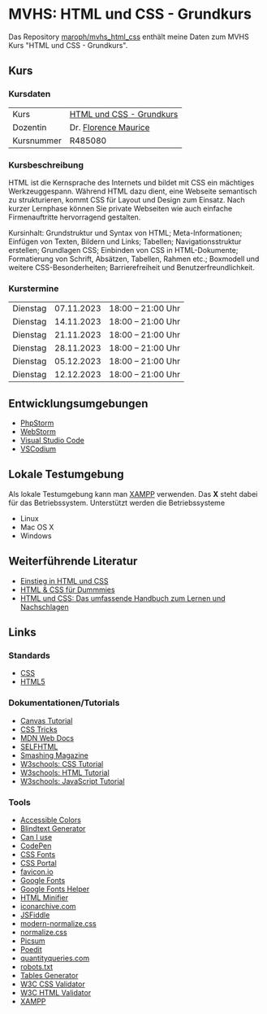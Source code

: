 # MVHS: HTML und CSS - Grundkurs
Das Repository [maroph/mvhs_html_css](https://github.com/maroph/mvhs_html_css)
enthält meine Daten zum MVHS Kurs
"HTML und CSS - Grundkurs".

## Kurs
### Kursdaten

|            |                                                                                                                                     |
|------------|-------------------------------------------------------------------------------------------------------------------------------------|
| Kurs       | [HTML und CSS - Grundkurs](https://www.mvhs.de/kurse/online-programm/it-digitales/html-und-css-grundkurs/online-kurs-460-C-R485080) |
| Dozentin   | Dr. [Florence Maurice](https://www.maurice-web.de/)                                                                                 |
| Kursnummer | R485080                                                                                                                             |

### Kursbeschreibung
HTML ist die Kernsprache des Internets und bildet mit CSS ein mächtiges Werkzeuggespann.
Während HTML dazu dient, eine Webseite semantisch zu strukturieren, kommt CSS für Layout
und Design zum Einsatz. Nach kurzer Lernphase können Sie private Webseiten wie auch
einfache Firmenauftritte hervorragend gestalten.

Kursinhalt: Grundstruktur und Syntax von HTML; Meta-Informationen; Einfügen von Texten,
Bildern und Links; Tabellen; Navigationsstruktur erstellen; Grundlagen CSS; Einbinden
von CSS in HTML-Dokumente; Formatierung von Schrift, Absätzen, Tabellen, Rahmen etc.;
Boxmodell und weitere CSS-Besonderheiten; Barrierefreiheit und Benutzerfreundlichkeit.

### Kurstermine

|          |            |                   |
|----------|------------|-------------------|
| Dienstag | 07.11.2023 | 18:00 – 21:00 Uhr |
| Dienstag | 14.11.2023 | 18:00 – 21:00 Uhr |
| Dienstag | 21.11.2023 | 18:00 – 21:00 Uhr |
| Dienstag | 28.11.2023 | 18:00 – 21:00 Uhr |
| Dienstag | 05.12.2023 | 18:00 – 21:00 Uhr |
| Dienstag | 12.12.2023 | 18:00 – 21:00 Uhr |



## Entwicklungsumgebungen
* [PhpStorm](https://www.jetbrains.com/phpstorm/)
* [WebStorm](https://www.jetbrains.com/webstorm/)
* [Visual Studio Code](https://code.visualstudio.com/)
* [VSCodium](https://vscodium.com/)

## Lokale Testumgebung
Als lokale Testumgebung kann man
[XAMPP](https://www.apachefriends.org/)
verwenden. Das __X__ steht dabei für das
Betriebssystem. Unterstützt werden die 
Betriebssysteme

* Linux
* Mac OS X
* Windows

## Weiterführende Literatur
* [Einstieg in HTML und CSS](https://www.amazon.de/dp/3836290898)
* [HTML &amp; CSS für Dummmies](https://www.amazon.de/dp/3527720146)
* [HTML und CSS: Das umfassende Handbuch zum Lernen und Nachschlagen](https://www.amazon.de/dp/3836297280)

## Links

### Standards
* [CSS](https://www.w3.org/Style/CSS/Overview.html)
* [HTML5](https://html.spec.whatwg.org/)

### Dokumentationen/Tutorials
* [Canvas Tutorial](https://developer.mozilla.org/en-US/docs/Web/API/Canvas_API/Tutorial)
* [CSS Tricks](https://css-tricks.com/)
* [MDN Web Docs](https://developer.mozilla.org/en-US/)
* [SELFHTML](https://wiki.selfhtml.org/)
* [Smashing Magazine](https://www.smashingmagazine.com/)
* [W3schools: CSS Tutorial](https://www.w3schools.com/css/default.asp)
* [W3schools: HTML Tutorial](https://www.w3schools.com/html/default.asp)
* [W3schools: JavaScript Tutorial](https://www.w3schools.com/js/default.asp)

### Tools
* [Accessible Colors](https://accessible-colors.com/)
* [Blindtext Generator](https://www.blindtextgenerator.de/)
* [Can I use](https://caniuse.com/)
* [CodePen](https://codepen.io/)
* [CSS Fonts](https://www.cssfontstack.com/)
* [CSS Portal](https://www.cssportal.com/)
* [favicon.io](https://favicon.io/)
* [Google Fonts](https://fonts.google.com/)
* [Google Fonts Helper](https://gwfh.mranftl.com/fonts)
* [HTML Minifier](https://minify-html.com/)
* [iconarchive.com](https://www.iconarchive.com/)
* [JSFiddle](https://jsfiddle.net/)
* [modern-normalize.css](https://github.com/sindresorhus/modern-normalize)
* [normalize.css](https://necolas.github.io/normalize.css/)
* [Picsum](https://picsum.photos/)
* [Poedit](https://poedit.net/)
* [quantityqueries.com](https://quantityqueries.com/)
* [robots.txt](https://developers.google.com/search/docs/crawling-indexing/robots/intro?hl=de)
* [Tables Generator](https://www.tablesgenerator.com/html_tables)
* [W3C CSS Validator](https://jigsaw.w3.org/css-validator/)
* [W3C HTML Validator](https://validator.w3.org/)
* [XAMPP](https://www.apachefriends.org/)
